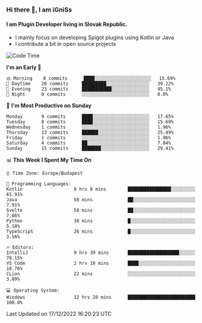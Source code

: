 ### Hi there 👋, I am iGniSs

#### I am Plugin Developer living in Slovak Republic.
- I mainly focus on developing Spigot plugins using Kotlin or Java
- I contribute a bit in open source projects

<!--START_SECTION:waka-->
![Code Time](http://img.shields.io/badge/Code%20Time-992%20hrs%206%20mins-blue)

**I'm an Early 🐤** 

```text
🌞 Morning    8 commits      ████░░░░░░░░░░░░░░░░░░░░░   15.69% 
🌆 Daytime    20 commits     █████████░░░░░░░░░░░░░░░░   39.22% 
🌃 Evening    23 commits     ███████████░░░░░░░░░░░░░░   45.1% 
🌙 Night      0 commits      ░░░░░░░░░░░░░░░░░░░░░░░░░   0.0%

```
📅 **I'm Most Productive on Sunday** 

```text
Monday       9 commits      ████░░░░░░░░░░░░░░░░░░░░░   17.65% 
Tuesday      8 commits      ████░░░░░░░░░░░░░░░░░░░░░   15.69% 
Wednesday    1 commits      ░░░░░░░░░░░░░░░░░░░░░░░░░   1.96% 
Thursday     13 commits     ██████░░░░░░░░░░░░░░░░░░░   25.49% 
Friday       1 commits      ░░░░░░░░░░░░░░░░░░░░░░░░░   1.96% 
Saturday     4 commits      ██░░░░░░░░░░░░░░░░░░░░░░░   7.84% 
Sunday       15 commits     ███████░░░░░░░░░░░░░░░░░░   29.41%

```


📊 **This Week I Spent My Time On** 

```text
⌚︎ Time Zone: Europe/Budapest

💬 Programming Languages: 
Kotlin                   8 hrs 8 mins        ████████████████░░░░░░░░░   65.91% 
Java                     58 mins             ██░░░░░░░░░░░░░░░░░░░░░░░   7.91% 
Svelte                   58 mins             ██░░░░░░░░░░░░░░░░░░░░░░░   7.86% 
Python                   38 mins             █░░░░░░░░░░░░░░░░░░░░░░░░   5.18% 
TypeScript               26 mins             █░░░░░░░░░░░░░░░░░░░░░░░░   3.56%

🔥 Editors: 
IntelliJ                 9 hrs 39 mins       ███████████████████░░░░░░   78.15% 
VS Code                  2 hrs 18 mins       ████░░░░░░░░░░░░░░░░░░░░░   18.76% 
CLion                    22 mins             ░░░░░░░░░░░░░░░░░░░░░░░░░   3.09%

💻 Operating System: 
Windows                  12 hrs 20 mins      █████████████████████████   100.0%

```


 Last Updated on 17/12/2022 16:20:23 UTC
<!--END_SECTION:waka-->